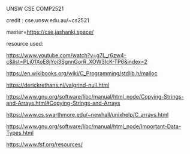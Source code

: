 UNSW CSE COMP2521

credit : cse.unsw.edu.au/~cs2521

master=https://cse.jashankj.space/

resource used:

https://www.youtube.com/watch?v=g7L_r6zw4-c&list=PLi01XoE8jYoi3SgnnGorR_XOW3IcK-TP6&index=2

https://en.wikibooks.org/wiki/C_Programming/stdlib.h/malloc

https://derickrethans.nl/valgrind-null.html

https://www.gnu.org/software/libc/manual/html_node/Copying-Strings-and-Arrays.html#Copying-Strings-and-Arrays

https://www.cs.swarthmore.edu/~newhall/unixhelp/C_arrays.html

https://www.gnu.org/software/libc/manual/html_node/Important-Data-Types.html

https://www.fsf.org/resources/

